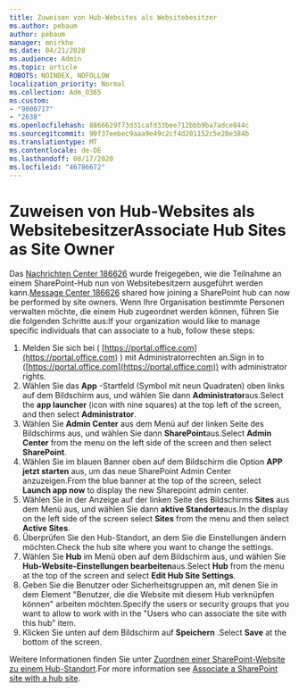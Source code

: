 ```yaml
---
title: Zuweisen von Hub-Websites als Websitebesitzer
ms.author: pebaum
author: pebaum
manager: mnirkhe
ms.date: 04/21/2020
ms.audience: Admin
ms.topic: article
ROBOTS: NOINDEX, NOFOLLOW
localization_priority: Normal
ms.collection: Adm_O365
ms.custom:
- "9000717"
- "2638"
ms.openlocfilehash: 8866629f73d31cafd33bee712bbb9ba7adce844c
ms.sourcegitcommit: 90f37eebec9aaa9e49c2cf4d201152c5e20e384b
ms.translationtype: MT
ms.contentlocale: de-DE
ms.lasthandoff: 08/17/2020
ms.locfileid: "46786672"
---
```

# <a name="associate-hub-sites-as-site-owner"></a><span data-ttu-id="d6ecf-102">Zuweisen von Hub-Websites als Websitebesitzer</span><span class="sxs-lookup"><span data-stu-id="d6ecf-102">Associate Hub Sites as Site Owner</span></span>

<span data-ttu-id="d6ecf-103">Das [Nachrichten Center 186626](https://admin.microsoft.com/Adminportal/Home?source=applauncher#/MessageCenter?id=MC186626) wurde freigegeben, wie die Teilnahme an einem SharePoint-Hub nun von Websitebesitzern ausgeführt werden kann.</span><span class="sxs-lookup"><span data-stu-id="d6ecf-103">[Message Center 186626](https://admin.microsoft.com/Adminportal/Home?source=applauncher#/MessageCenter?id=MC186626) shared how joining a SharePoint hub can now be performed by site owners.</span></span> <span data-ttu-id="d6ecf-104">Wenn Ihre Organisation bestimmte Personen verwalten möchte, die einem Hub zugeordnet werden können, führen Sie die folgenden Schritte aus:</span><span class="sxs-lookup"><span data-stu-id="d6ecf-104">If your organization would like to manage specific individuals that can associate to a hub, follow these steps:</span></span> 

1. <span data-ttu-id="d6ecf-105">Melden Sie sich bei ( [https://portal.office.com](https://portal.office.com) ) mit Administratorrechten an.</span><span class="sxs-lookup"><span data-stu-id="d6ecf-105">Sign in to ([https://portal.office.com](https://portal.office.com)) with administrator rights.</span></span>
2. <span data-ttu-id="d6ecf-106">Wählen Sie das **App** -Startfeld (Symbol mit neun Quadraten) oben links auf dem Bildschirm aus, und wählen Sie dann **Administrator**aus.</span><span class="sxs-lookup"><span data-stu-id="d6ecf-106">Select the **app launcher** (icon with nine squares) at the top left of the screen, and then select **Administrator**.</span></span>
3. <span data-ttu-id="d6ecf-107">Wählen Sie **Admin Center** aus dem Menü auf der linken Seite des Bildschirms aus, und wählen Sie dann **SharePoint**aus.</span><span class="sxs-lookup"><span data-stu-id="d6ecf-107">Select **Admin Center** from the menu on the left side of the screen and then select **SharePoint**.</span></span>
4. <span data-ttu-id="d6ecf-108">Wählen Sie im blauen Banner oben auf dem Bildschirm die Option **APP jetzt starten** aus, um das neue SharePoint Admin Center anzuzeigen.</span><span class="sxs-lookup"><span data-stu-id="d6ecf-108">From the blue banner at the top of the screen, select **Launch app now** to display the new Sharepoint admin center.</span></span>
5. <span data-ttu-id="d6ecf-109">Wählen Sie in der Anzeige auf der linken Seite des Bildschirms **Sites** aus dem Menü aus, und wählen Sie dann **aktive Standorte**aus.</span><span class="sxs-lookup"><span data-stu-id="d6ecf-109">In the display on the left side of the screen select **Sites** from the menu and then select **Active Sites**.</span></span>
6. <span data-ttu-id="d6ecf-110">Überprüfen Sie den Hub-Standort, an dem Sie die Einstellungen ändern möchten.</span><span class="sxs-lookup"><span data-stu-id="d6ecf-110">Check the hub site where you want to change the settings.</span></span>
7. <span data-ttu-id="d6ecf-111">Wählen Sie **Hub** im Menü oben auf dem Bildschirm aus, und wählen Sie **Hub-Website-Einstellungen bearbeiten**aus.</span><span class="sxs-lookup"><span data-stu-id="d6ecf-111">Select **Hub** from the menu at the top of the screen and select **Edit Hub Site Settings**.</span></span>
8. <span data-ttu-id="d6ecf-112">Geben Sie die Benutzer oder Sicherheitsgruppen an, mit denen Sie in dem Element "Benutzer, die die Website mit diesem Hub verknüpfen können" arbeiten möchten.</span><span class="sxs-lookup"><span data-stu-id="d6ecf-112">Specify the users or security groups that you want to allow to work with in the "Users who can associate the site with this hub" item.</span></span>
9. <span data-ttu-id="d6ecf-113">Klicken Sie unten auf dem Bildschirm auf **Speichern** .</span><span class="sxs-lookup"><span data-stu-id="d6ecf-113">Select **Save** at the bottom of the screen.</span></span>

<span data-ttu-id="d6ecf-114">Weitere Informationen finden Sie unter [Zuordnen einer SharePoint-Website zu einem Hub-Standort](https://support.office.com/article/associate-a-sharepoint-site-with-a-hub-site-ae0009fd-af04-4d3d-917d-88edb43efc05).</span><span class="sxs-lookup"><span data-stu-id="d6ecf-114">For more information see [Associate a SharePoint site with a hub site](https://support.office.com/article/associate-a-sharepoint-site-with-a-hub-site-ae0009fd-af04-4d3d-917d-88edb43efc05).</span></span> 